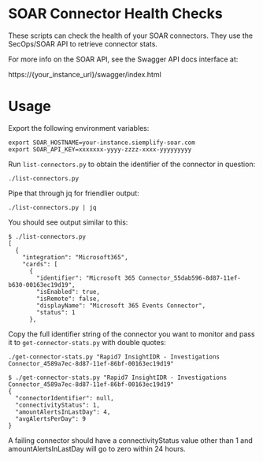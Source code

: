 # SOAR Connector Health Checks

These scripts can check the health of your SOAR connectors. They use the SecOps/SOAR API to retrieve connector stats.

For more info on the SOAR API, see the Swagger API docs interface at:

https://{your_instance_url}/swagger/index.html

# Usage

Export the following environment variables:

```
export SOAR_HOSTNAME=your-instance.siemplify-soar.com
export SOAR_API_KEY=xxxxxxx-yyyy-zzzz-xxxx-yyyyyyyyy
```

Run `list-connectors.py` to obtain the identifier of the connector in question:

```
./list-connectors.py
```

Pipe that through jq for friendlier output:

```
./list-connectors.py | jq
```

You should see output similar to this:

```
$ ./list-connectors.py 
[
  {
    "integration": "Microsoft365",
    "cards": [
      {
        "identifier": "Microsoft 365 Connector_55dab596-8d87-11ef-b630-00163ec19d19",
        "isEnabled": true,
        "isRemote": false,
        "displayName": "Microsoft 365 Events Connector",
        "status": 1
      },
```

Copy the full identifier string of the connector you want to monitor and pass it to `get-connector-stats.py` with double quotes:

```
./get-connector-stats.py "Rapid7 InsightIDR - Investigations Connector_4589a7ec-8d87-11ef-86bf-00163ec19d19"
```

```
$ ./get-connector-stats.py "Rapid7 InsightIDR - Investigations Connector_4589a7ec-8d87-11ef-86bf-00163ec19d19"
{
  "connectorIdentifier": null,
  "connectivityStatus": 1,
  "amountAlertsInLastDay": 4,
  "avgAlertsPerDay": 9
}
```

A failing connector should have a connectivityStatus value other than 1 and amountAlertsInLastDay will go to zero within 24 hours.


